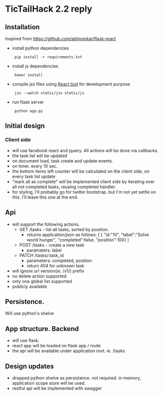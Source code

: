 # TicTailHack 2.2 reply

## Installation
Inspired from https://github.com/abhiomkar/flask-react

 * install python dependencies

        pip install -r requirements.txt

 * install js dependencies

        bower install

 * compile jsx files using [React tool](http://facebook.github.io/react/docs/tooling-integration.html#productionizing-precompiled-jsx) for development purpose

        jsx --watch static/jsx static/js

 * run flask server

        python app.py

## Initial design

### Client side
  - will use facebook react and jquery. All actions will be done via callbacks.
  - the task list will be updated
  - on document load, task create and update events.
  - on timer. every 10 sec.
  - the bottom items left counter will be calculated on the client side, on every task list update
  - "mark all as complete" will be implemented client side by iterating over all not completed tasks, reusing completed handler.
  - for styling, I'll probably go for twitter bootstrap. but I'm not yet settle on this. I'll leave this one at the end.

## Api
  - will support the following actions.
    - GET /tasks - list all tasks, sorted by position.
      - returns application/json as follows: [ { "id:"10", "label":"Solve world hunger", "completed":false, "position":100} ]
    - POST /tasks - create a new task
      - paramaters: label
    - PATCH /tasks/:task_id
      - parameters: completed, position
      - return 404 for unknown task
  - will ignore url version(ie. /v1/) prefix
  - no delete action supported
  - only one global list supported
  - publicly available

## Persistence.
Will use python's shelve

## App structure. Backend
 - will use flask.
 - react app will be loaded on flask app / route
 - the api will be available under application root. ie. /tasks

## Design updates
 - dropped python shelve as persistance. not required. in memory, application scope store will be used.
 - restful api will be implemented with swagger




